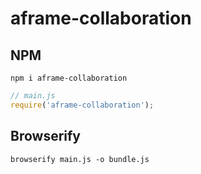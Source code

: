 # aframe-collaboration

## NPM

```
npm i aframe-collaboration
```

```javascript
// main.js
require('aframe-collaboration');
```

## Browserify

```
browserify main.js -o bundle.js
```
